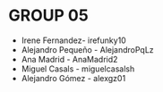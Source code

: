 <h1>GROUP 05</h1>

<ul>
 <li>Irene Fernandez- irefunky10</li>
 <li>Alejandro Pequeño - AlejandroPqLz</li>
 <li>Ana Madrid - AnaMadrid2</li>
 <li>Miguel Casals - miguelcasalsh</li>
 <li>Alejandro Gómez - alexgz01</li>
<ul>
